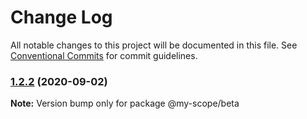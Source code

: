 # Change Log

All notable changes to this project will be documented in this file.
See [Conventional Commits](https://conventionalcommits.org) for commit guidelines.

### [1.2.2](https://github.com/rizalibnu/lerna-conventional-commits-example/compare/@my-scope/beta@1.2.1...@my-scope/beta@1.2.2) (2020-09-02)

**Note:** Version bump only for package @my-scope/beta
